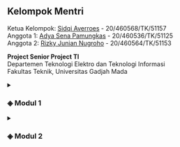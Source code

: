 <h2>Kelompok Mentri</h2>

Ketua Kelompok: <a href="https://github.com/sidqiaverroes">Sidqi Averroes</a> - 20/460568/TK/51157<br>
Anggota 1: <a href="https://github.com/adyasena">Adya Sena Pamungkas</a> - 20/460536/TK/51125<br>
Anggota 2: <a href="https://github.com/JunianN">Rizky Junian Nugroho</a> - 20/460564/TK/51153

**Project Senior Project TI**<br>
Departemen Teknologi Elektro dan Teknologi Informasi<br>
Fakultas Teknik, Universitas Gadjah Mada

<details markdown="1">
<summary><h3>◈ Modul 1</h3></summary>

#### Nama Produk

OiC

#### Jenis Produk

Web-Based Application

#### Latar Belakang

Informasi saat ini menjadi salah satu aset yang paling berharga. Namun, terkadang kita sulit membedakan mana informasi yang kredibel dan mana yang palsu. Terutama ketika memasuki periode-periode tertentu, seperti yang sebentar lagi akan dihadapi Indonesia, yaitu Pemilu. Informasi akan dapat menjadi senjata berbahaya karena dapat memecah belah masyarakat ketika masa seperti Pemilu datang. Oleh karena itu, diperlukan suatu alat yang dapat membantu masyarakat untuk membedakan informasi nyata dan palsu.

#### Rumusan Permasalahan

*   Bagaimana mengidentifikasi suatu informasi itu asli atau palsu?
*   Bagaimana membuat suatu sistem yang dapat membedakan informasi asli dan palsu?
*   Bagaimana mengimplementasikan AI dalam pembuatan sistem?
*   Bagaimana meningkatkan keakuratan sistem dalam menentukan informasi asli atau palsu?

#### Ide Solusi

Sebuah aplikasi berbasis website untuk mendeteksi berita palsu.

| Fitur	            | Keterangan                                          |
| ----------------- | --------------------------------------------------- |
| Information Input | Memasukkan informasi yang ingin dideteksi           |
| Detection Result  | Hasil deteksi informasi apakah asli atau palsu      |
| Share Result      | Membagikan hasil deteksi agar orang lain teredukasi |

#### Analisis Kompetitor

##### Kompetitor 1

| -                | -                          |
| ---------------- | -------------------------- |
| Nama             | NewsGuard                  |
| Jenis Kompetitor | Direct                     |
| Jenis Produk     | Pendeteksi keaslian berita |
| Target Customer  | Masyarakat                 |

| Kelebihan                                               | Kekurangan                                                  |
| ------------------------------------------------------- | ----------------------------------------------------------- |
| Memberikan peringkat kredibilitas                       | Terbatas pada bahasa inggris                                |
| Transparansi sumber berita                              | Tidak sepenuhnya otomatis                                   |
| Tim editor manusia                                      | Tidak selalu akurat                                         |
| Menggunakan AI dan algoritma khusus                     | Tidak menyediakan informasi yanglengkap                     |
| Tidak terikat dengan kepentingan politikatau finansial  | Tidak mengatasi masalah sumberberita palsu secara langsung  |

Key Competitive Advantage & Unique Value:
*   Kredibilitas dan transparansi
*   Tim ahli
*   Evaluasi berbasis sumber daya
*   Mempromosikan literasi media
*   Tersedia dalam berbagai platform

##### Kompetitor 2

| -                | -                          |
| ---------------- | -------------------------- |
| Nama             | Oigetit Fake News Filter   |
| Jenis Kompetitor | Direct                     |
| Jenis Produk     | Pendeteksi keaslian berita |
| Target Customer  | Masyarakat                 |

| Kelebihan                               | Kekurangan                               |
| --------------------------------------- | ---------------------------------------- |
| Mudah digunakan                         | Tidak sepenuhnya akurat                  |
| Memeriksa keaslian berita secara cepat  | Terbatas pada bahasa inggris             |
| Menggunakan teknologi AI                | Tidak dapat menangani kontennon-tekstual |
| Mampu mendeteksi berita palsu yangrumit | Tidak mengatasi akar permasalahan        |
| Menyediakan informasi lengkap           | Dapat mengandung bias                    |
| Tersedia di berbagai platform           |                                          |

Key Competitive Advantage & Unique Value:
*   AI dan machine learning
*   Real-time monitoring
*   Customizable filters
*   Integrasi API
*   Data analytics

##### Kompetitor 3

| -                | -                          |
| ---------------- | -------------------------- |
| Nama             | FactMata                   |
| Jenis Kompetitor | Direct                     |
| Jenis Produk     | Pendeteksi keaslian berita |
| Target Customer  | Masyarakat                 |

| Kelebihan                                     | Kekurangan                                        |
| --------------------------------------------- | ------------------------------------------------- |
| Menggunakan teknologi AI                      | Tidak sepenuhnya akurat                           |
| Menerapkan metode kredibilitasberbasis sumber | Tidak selalu terupdate                            |
| Mudah digunakan                               | Terbatas pada bahasa Inggris                      |
| Mengkategorikan tingkat kebenaran             | Memerlukan pengguna aktif                         |
| Mampu menangani berbagai jeniskonten          | Keterbatasan pada kategori yang bisa diverifikasi |

Key Competitive Advantage & Unique Value:
*   Credibility score
*   Natural language processing
*   User-generated content analysis
*   Collaborative moderation
*   Data analytics

</details>

<details markdown="1">
<summary><h3>◈ Modul 2</h3></summary>

#### Metodologi SDLC

Dalam pengembangan aplikasi pendeteksi berita palsu, metodologi Agile lebih cocok karena proyek tersebut cenderung kompleks dan memerlukan penyesuaian selama proses pengembangan yang sangat singkat yaitu 12 minggu.

#### Tujuan Produk

Membantu user dalam memilah informasi yang tersebar di internet dan membedakan antara berita yang benar dan palsu. Tujuan lainnya adalah untuk membantu meningkatkan kesadaran masyarakat tentang pentingnya verifikasi informasi sebelum mempercayai dan menyebarkan berita tersebut.

#### Pengguna Potensial dan Kebutuhan Pengguna

Pengguna potensial dari produk adalah masyarakat umum terutama pengguna layanan internet yang membutuhkan kebenaran dari informasi yang dibaca secara akurat dan terpercaya.

#### Use Case Diagram

<img src="assets/images/UseCaseDiagram.jpg" class="img-responsive" alt="Use Case Diagram">

#### Functional Requirements

| FR   | Deskripsi                                                       |
| ---- | --------------------------------------------------------------- |
| FR 1 | Pengguna dapat menginput informasi dengan sesuai                |
| FR 2 | Pengguna dapat membagikan hasil informasi yang telah divalidasi |
| FR 3 | Sistem dapat mengidentifikasi keaslian informasi dengan akurat  |

#### Entity Relationship Diagram

<img src="assets/images/EntityRelationshipDiagram.jpg" class="img-responsive" alt="Entity Relationship Diagram">

#### Lo-Fi Wireframe

<img src="assets/images/LoFi.jpg" class="img-responsive" alt="Lo-Fi Wireframe">

#### Gantt-Chart

<img src="assets/images/GanttChart.jpg" class="img-responsive" alt="Gantt-Chart">

</details>